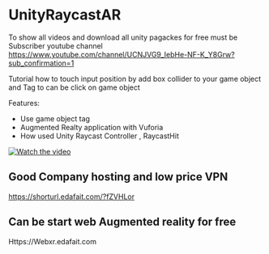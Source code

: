 # UnityRaycastAR

To show all videos and download  all unity pagackes for free must be Subscriber youtube channel 
https://www.youtube.com/channel/UCNJVG9_IebHe-NF-K_Y8Grw?sub_confirmation=1


Tutorial how to touch input position by  add box collider to your game object and Tag to can be click on game object 

Features:
 -  Use game object tag
 -  Augmented Realty application with Vuforia
 -  How used  Unity Raycast Controller  , RaycastHit
 
 
[![Watch the video](https://img.youtube.com/vi/HlQOrpsiWI0/0.jpg)](http://youtu.be/HlQOrpsiWI0)

## Good Company hosting and low price VPN 
https://shorturl.edafait.com/?fZVHLor

## Can be start web Augmented reality for free 

Https://Webxr.edafait.com
